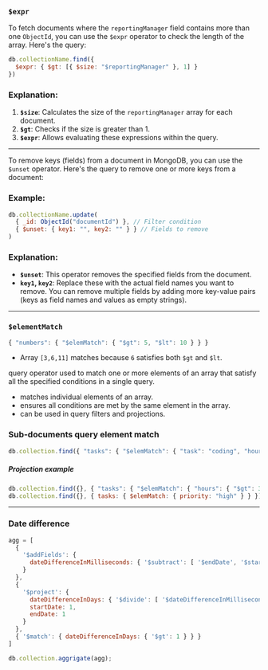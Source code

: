 ### `$expr`
To fetch documents where the `reportingManager` field contains more than one `ObjectId`, you can use the `$expr` operator to check the length of the array. Here's the query:

```javascript
db.collectionName.find({
  $expr: { $gt: [{ $size: "$reportingManager" }, 1] }
})
```

### Explanation:
1. **`$size`**: Calculates the size of the `reportingManager` array for each document.
2. **`$gt`**: Checks if the size is greater than 1.
3. **`$expr`**: Allows evaluating these expressions within the query.

---

To remove keys (fields) from a document in MongoDB, you can use the `$unset` operator. Here's the query to remove one or more keys from a document:

### Example:

```javascript
db.collectionName.update(
  { _id: ObjectId("documentId") }, // Filter condition
  { $unset: { key1: "", key2: "" } } // Fields to remove
)
```

### Explanation:

- **`$unset`**: This operator removes the specified fields from the document.
- **`key1`, `key2`**: Replace these with the actual field names you want to remove. You can remove multiple fields by adding more key-value pairs (keys as field names and values as empty strings).

---
### `$elementMatch`

```js
{ "numbers": { "$elemMatch": { "$gt": 5, "$lt": 10 } } }
```
- Array `[3,6,11]` matches because `6` satisfies both `$gt` and `$lt`.

query operator used to match one or more elements of an array that satisfy all the specified conditions in a single query.
- matches individual elements of an array.
- ensures all conditions are met by the same element in the array.
- can be used in query filters and projections.

### Sub-documents query element match
```js
db.collection.find({ "tasks": { "$elemMatch": { "task": "coding", "hours": { "$gt": 3 } } } })
```

##### Projection example
```js
db.collection.find({}, { "tasks": { "$elemMatch": { "hours": { "$gt": 3 } } } })
db.collection.find({}, { tasks: { $elemMatch: { priority: "high" } } })
```

---
### Date difference
```js
agg = [
  {
    '$addFields': {
      dateDifferenceInMilliseconds: { '$subtract': [ '$endDate', '$startDate' ] }
    }
  },
  {
    '$project': {
      dateDifferenceInDays: { '$divide': [ '$dateDifferenceInMilliseconds', 86400000 ] },
      startDate: 1,
      endDate: 1
    }
  },
  { '$match': { dateDifferenceInDays: { '$gt': 1 } } }
]

db.collection.aggrigate(agg);
```